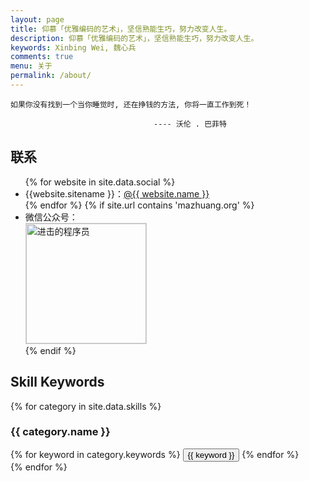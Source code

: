 ```yaml
---
layout: page
title: 仰慕「优雅编码的艺术」，坚信熟能生巧，努力改变人生。
description: 仰慕「优雅编码的艺术」，坚信熟能生巧，努力改变人生。
keywords: Xinbing Wei, 魏心兵
comments: true
menu: 关于
permalink: /about/
---
```


```
如果你没有找到一个当你睡觉时, 还在挣钱的方法, 你将一直工作到死！

                                ---- 沃伦 . 巴菲特
```

## 联系

<ul>
{% for website in site.data.social %}
<li>{{website.sitename }}：<a href="{{ website.url }}" target="_blank">@{{ website.name }}</a></li>
{% endfor %}
{% if site.url contains 'mazhuang.org' %}
<li>
微信公众号：<br />
<img style="height:192px;width:192px;border:1px solid lightgrey;" src="{{ site.url }}/assets/images/qrcode.jpg" alt="进击的程序员" />
</li>
{% endif %}
</ul>

## Skill Keywords

{% for category in site.data.skills %}

### {{ category.name }}

<div class="btn-inline">
{% for keyword in category.keywords %}
<button class="btn btn-outline" type="button">{{ keyword }}</button>
{% endfor %}
</div>
{% endfor %}
